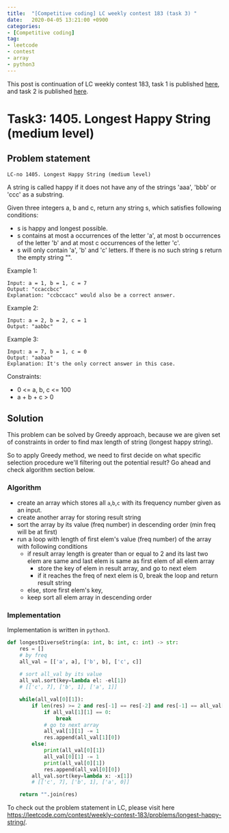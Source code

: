 ```yaml
---
title:  "[Competitive coding] LC weekly contest 183 (task 3) "
date:   2020-04-05 13:21:00 +0900
categories: 
- [Competitive coding]
tag:
- leetcode
- contest
- array
- python3
---
```

This post is continuation of LC weekly contest 183, task 1 is published [here]("../../lc-weekly-contest-task1.md"), and task 2 is published [here]("../../lc-weekly-contest-task2.md).

# Task3: 1405. Longest Happy String (medium level)

## Problem statement
`LC-no 1405. Longest Happy String (medium level)`

A string is called happy if it does not have any of the strings 'aaa', 'bbb' or 'ccc' as a substring.

Given three integers a, b and c, return any string s, which satisfies following conditions:
- s is happy and longest possible.
- s contains at most a occurrences of the letter 'a', at most b occurrences of the letter 'b' and at most c occurrences of the letter 'c'.
- s will only contain 'a', 'b' and 'c' letters.
If there is no such string s return the empty string "".

Example 1:
```
Input: a = 1, b = 1, c = 7
Output: "ccaccbcc"
Explanation: "ccbccacc" would also be a correct answer.
```

Example 2:
```
Input: a = 2, b = 2, c = 1
Output: "aabbc"
```
Example 3:
```
Input: a = 7, b = 1, c = 0
Output: "aabaa"
Explanation: It's the only correct answer in this case.
```

Constraints:
- 0 <= a, b, c <= 100
- a + b + c > 0

## Solution

This problem can be solved by Greedy approach, because we are given set of constraints in order to find max length of string (longest happy string).

So to apply Greedy method, we need to first decide on what specific selection procedure we'll filtering out the potential result? Go ahead and check algorithm section below.



### Algorithm
- create an array which stores all `a`,`b`,`c` with its frequency number given as an input.
- create another array for storing result string
- sort the array by its value (freq number) in descending order (min freq will be at first)
- run a loop with length of first elem's value (freq number) of the array with following conditions
  -  if result array length is greater than or equal to 2 and its last two elem are same and last elem is same as first elem of all elem array
     -  store the key of elem in result array, and go to next elem
     -  if it reaches the freq of next elem is 0, break the loop and return result string
  - else, store first elem's key, 
  - keep sort all elem array in descending order 
### Implementation

Implementation is written in `python3`.

```py
def longestDiverseString(a: int, b: int, c: int) -> str:
    res = []
    # by freq
    all_val = [['a', a], ['b', b], ['c', c]]
    
    # sort all_val by its value
    all_val.sort(key=lambda el: -el[1])
    # [['c', 7], ['b', 1], ['a', 1]]

    while(all_val[0][1]):
        if len(res) >= 2 and res[-1] == res[-2] and res[-1] == all_val[0][0]:
            if all_val[1][1] == 0:
                break
            # go to next array
            all_val[1][1] -= 1
            res.append(all_val[1][0])
        else:
            print(all_val[0][1])
            all_val[0][1] -= 1
            print(all_val[0][1])
            res.append(all_val[0][0])
        all_val.sort(key=lambda x: -x[1])
        # [['c', 7], ['b', 1], ['a', 0]]

    return "".join(res)
```

To check out the problem statement in LC, please visit here <https://leetcode.com/contest/weekly-contest-183/problems/longest-happy-string/>.